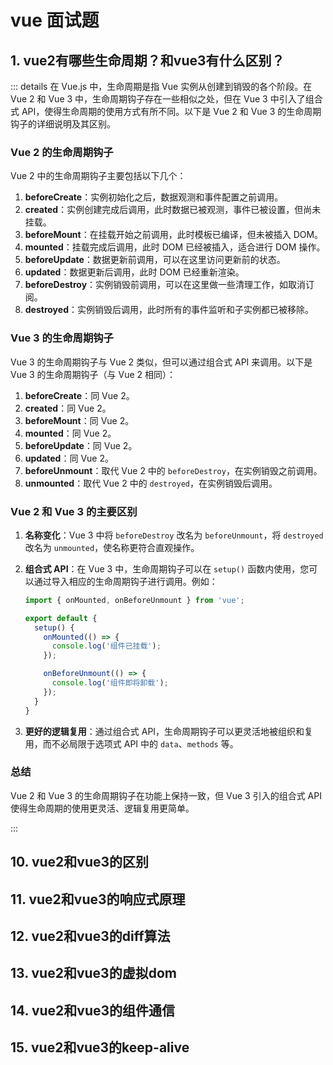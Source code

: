 # vue 面试题

## 1. vue2有哪些生命周期？和vue3有什么区别？

::: details
在 Vue.js 中，生命周期是指 Vue 实例从创建到销毁的各个阶段。在 Vue 2 和 Vue 3 中，生命周期钩子存在一些相似之处，但在 Vue 3 中引入了组合式 API，使得生命周期的使用方式有所不同。以下是 Vue 2 和 Vue 3 的生命周期钩子的详细说明及其区别。

### Vue 2 的生命周期钩子

Vue 2 中的生命周期钩子主要包括以下几个：

1. **beforeCreate**：实例初始化之后，数据观测和事件配置之前调用。
2. **created**：实例创建完成后调用，此时数据已被观测，事件已被设置，但尚未挂载。
3. **beforeMount**：在挂载开始之前调用，此时模板已编译，但未被插入 DOM。
4. **mounted**：挂载完成后调用，此时 DOM 已经被插入，适合进行 DOM 操作。
5. **beforeUpdate**：数据更新前调用，可以在这里访问更新前的状态。
6. **updated**：数据更新后调用，此时 DOM 已经重新渲染。
7. **beforeDestroy**：实例销毁前调用，可以在这里做一些清理工作，如取消订阅。
8. **destroyed**：实例销毁后调用，此时所有的事件监听和子实例都已被移除。

### Vue 3 的生命周期钩子

Vue 3 的生命周期钩子与 Vue 2 类似，但可以通过组合式 API 来调用。以下是 Vue 3 的生命周期钩子（与 Vue 2 相同）：

1. **beforeCreate**：同 Vue 2。
2. **created**：同 Vue 2。
3. **beforeMount**：同 Vue 2。
4. **mounted**：同 Vue 2。
5. **beforeUpdate**：同 Vue 2。
6. **updated**：同 Vue 2。
7. **beforeUnmount**：取代 Vue 2 中的 `beforeDestroy`，在实例销毁之前调用。
8. **unmounted**：取代 Vue 2 中的 `destroyed`，在实例销毁后调用。

### Vue 2 和 Vue 3 的主要区别

1. **名称变化**：Vue 3 中将 `beforeDestroy` 改名为 `beforeUnmount`，将 `destroyed` 改名为 `unmounted`，使名称更符合直观操作。
  
2. **组合式 API**：在 Vue 3 中，生命周期钩子可以在 `setup()` 函数内使用，您可以通过导入相应的生命周期钩子进行调用。例如：

   ```javascript
   import { onMounted, onBeforeUnmount } from 'vue';

   export default {
     setup() {
       onMounted(() => {
         console.log('组件已挂载');
       });

       onBeforeUnmount(() => {
         console.log('组件即将卸载');
       });
     }
   }
   ```

3. **更好的逻辑复用**：通过组合式 API，生命周期钩子可以更灵活地被组织和复用，而不必局限于选项式 API 中的 `data`、`methods` 等。

### 总结

Vue 2 和 Vue 3 的生命周期钩子在功能上保持一致，但 Vue 3 引入的组合式 API 使得生命周期的使用更灵活、逻辑复用更简单。

:::

## 10. vue2和vue3的区别

## 11. vue2和vue3的响应式原理

## 12. vue2和vue3的diff算法

## 13. vue2和vue3的虚拟dom

## 14. vue2和vue3的组件通信

## 15. vue2和vue3的keep-alive
